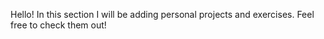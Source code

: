 Hello! In this section I will be adding personal projects and exercises. Feel free to check them out!
